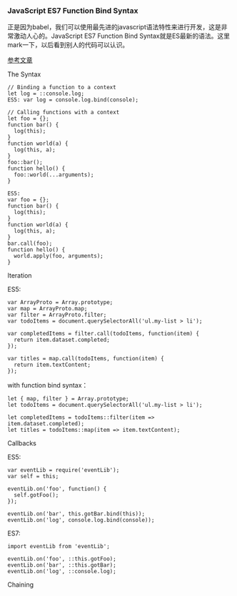 ### JavaScript ES7 Function Bind Syntax

正是因为babel，我们可以使用最先进的javascript语法特性来进行开发，这是非常激动人心的。JavaScript ES7 Function Bind Syntax就是ES最新的语法。这里mark一下，以后看到别人的代码可以认识。

[参考文章](http://blog.jeremyfairbank.com/javascript/javascript-es7-function-bind-syntax/)

The Syntax

    // Binding a function to a context
    let log = ::console.log;
    ES5: var log = console.log.bind(console);

    // Calling functions with a context
    let foo = {};
    function bar() {
      log(this);
    }
    function world(a) {
      log(this, a);
    }
    foo::bar();
    function hello() {
      foo::world(...arguments);
    }
    
    ES5: 
    var foo = {};
    function bar() {
      log(this);
    }
    function world(a) {
      log(this, a);
    }
    bar.call(foo);
    function hello() {
      world.apply(foo, arguments);
    }

Iteration

ES5:

    var ArrayProto = Array.prototype;
    var map = ArrayProto.map;
    var filter = ArrayProto.filter;
    var todoItems = document.querySelectorAll('ul.my-list > li');
     
    var completedItems = filter.call(todoItems, function(item) {
      return item.dataset.completed;
    });
     
    var titles = map.call(todoItems, function(item) {
      return item.textContent;
    });

with function bind syntax：

    let { map, filter } = Array.prototype;
    let todoItems = document.querySelectorAll('ul.my-list > li');
     
    let completedItems = todoItems::filter(item => item.dataset.completed);
    let titles = todoItems::map(item => item.textContent);

Callbacks

ES5:

    var eventLib = require('eventLib');
    var self = this;
     
    eventLib.on('foo', function() {
      self.gotFoo();
    });
     
    eventLib.on('bar', this.gotBar.bind(this));
    eventLib.on('log', console.log.bind(console));

ES7:

    import eventLib from 'eventLib';
     
    eventLib.on('foo', ::this.gotFoo);
    eventLib.on('bar', ::this.gotBar);
    eventLib.on('log', ::console.log);    

Chaining